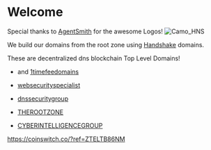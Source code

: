 # Welcome

Special thanks to [AgentSmith](Namesake.Domains) for the awesome Logos!
![Camo_HNS](https://user-images.githubusercontent.com/37987346/90909304-90660180-e3a3-11ea-8828-6be27cfa4029.png)

We build our domains from the root zone using [Handshake](https://handshake.org/) domains.

These are decentralized dns blockchain Top Level Domains! 

- and [1timefeedomains](http://home.1timefeedomains/)

- [websecurityspecialist](http://admin.websecurityspecialist/)

- [dnssecuritygroup](http://therootzone.dnssecuritygroup/)

- [THEROOTZONE](http://dnssecuritygroup.therootzone/)

- [CYBERINTELLIGENCEGROUP](http://masterthyself.cyberintelligencegroup/)

https://coinswitch.co/?ref=ZTELTB86NM

